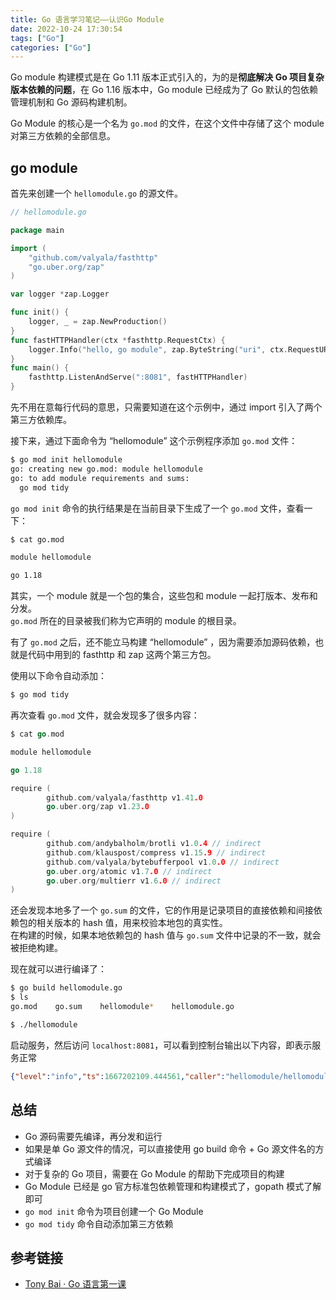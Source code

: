 ```yaml
---
title: Go 语言学习笔记——认识Go Module
date: 2022-10-24 17:30:54
tags: ["Go"]
categories: ["Go"]
---
```


Go module 构建模式是在 Go 1.11 版本正式引入的，为的是**彻底解决 Go 项目复杂版本依赖的问题**，在 Go 1.16 版本中，Go module 已经成为了 Go 默认的包依赖管理机制和 Go 源码构建机制。

<!-- more -->

Go Module 的核心是一个名为 `go.mod` 的文件，在这个文件中存储了这个 module 对第三方依赖的全部信息。

## go module
首先来创建一个 `hellomodule.go` 的源文件。

```go
// hellomodule.go

package main

import (
	"github.com/valyala/fasthttp"
	"go.uber.org/zap"
)

var logger *zap.Logger

func init() {
	logger, _ = zap.NewProduction()
}
func fastHTTPHandler(ctx *fasthttp.RequestCtx) {
	logger.Info("hello, go module", zap.ByteString("uri", ctx.RequestURI()))
}
func main() {
	fasthttp.ListenAndServe(":8081", fastHTTPHandler)
}
```
先不用在意每行代码的意思，只需要知道在这个示例中，通过 import 引入了两个第三方依赖库。

接下来，通过下面命令为 “hellomodule” 这个示例程序添加 `go.mod` 文件：

```bash
$ go mod init hellomodule
go: creating new go.mod: module hellomodule
go: to add module requirements and sums:
  go mod tidy
```

`go mod init` 命令的执行结果是在当前目录下生成了一个 `go.mod` 文件，查看一下：
```bash
$ cat go.mod

module hellomodule

go 1.18
```

其实，一个 module 就是一个包的集合，这些包和 module 一起打版本、发布和分发。\
`go.mod` 所在的目录被我们称为它声明的 module 的根目录。

有了 `go.mod` 之后，还不能立马构建 “hellomodule” ，因为需要添加源码依赖，也就是代码中用到的 fasthttp 和 zap 这两个第三方包。

使用以下命令自动添加：
```bash
$ go mod tidy
```

再次查看 `go.mod` 文件，就会发现多了很多内容：
```go
$ cat go.mod

module hellomodule

go 1.18

require (
        github.com/valyala/fasthttp v1.41.0
        go.uber.org/zap v1.23.0
)

require (
        github.com/andybalholm/brotli v1.0.4 // indirect
        github.com/klauspost/compress v1.15.9 // indirect
        github.com/valyala/bytebufferpool v1.0.0 // indirect
        go.uber.org/atomic v1.7.0 // indirect
        go.uber.org/multierr v1.6.0 // indirect
)
```

还会发现本地多了一个 `go.sum` 的文件，它的作用是记录项目的直接依赖和间接依赖包的相关版本的 hash 值，用来校验本地包的真实性。\
在构建的时候，如果本地依赖包的 hash 值与 `go.sum` 文件中记录的不一致，就会被拒绝构建。

现在就可以进行编译了：
```bash
$ go build hellomodule.go
$ ls
go.mod    go.sum    hellomodule*    hellomodule.go

$ ./hellomodule
```

启动服务，然后访问 `localhost:8081`，可以看到控制台输出以下内容，即表示服务正常
```json
{"level":"info","ts":1667202109.444561,"caller":"hellomodule/hellomodule.go:14","msg":"hello, go module","uri":"/"}
```

## 总结
* Go 源码需要先编译，再分发和运行
* 如果是单 Go 源文件的情况，可以直接使用 go build 命令 + Go 源文件名的方式编译
* 对于复杂的 Go 项目，需要在 Go Module 的帮助下完成项目的构建
* Go Module 已经是 go 官方标准包依赖管理和构建模式了，gopath 模式了解即可
* `go mod init` 命令为项目创建一个 Go Module
* `go mod tidy` 命令自动添加第三方依赖

## 参考链接
* [Tony Bai · Go 语言第一课](https://time.geekbang.org/column/intro/100093501)
